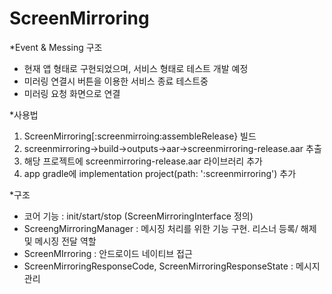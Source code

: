 # ScreenMirroring

*Event & Messing 구조
* 현재 앱 형태로 구현되었으며, 서비스 형태로 테스트 개발 예정
* 미러링 연결시 버튼을 이용한 서비스 종료 테스트중
* 미러링 요청 화면으로 연결

*사용법
1. ScreenMirroring[:screenmirroing:assembleRelease} 빌드
2. screenmirroring->build->outputs->aar->screenmirroring-release.aar 추출
3. 해당 프로젝트에 screenmirroring-release.aar 라이브러리 추가
4. app gradle에  implementation project(path: ':screenmirroring') 추가

*구조
- 코어 기능 : init/start/stop (ScreenMirroringInterface 정의)
- ScreengMirroringManager : 메시징 처리를 위한 기능 구현. 리스너 등록/ 해제 및 메시징 전달 역할
- ScreenMIrroring : 안드로이드 네이티브 접근
- ScreenMirroringResponseCode, ScreenMirroringResponseState : 메시지 관리
 
